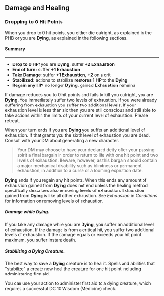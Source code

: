 ## Damage and Healing

### Dropping to 0 Hit Points

When you drop to 0 hit points, you either die outright, as explained in the PHB or you are **Dying**, as explained in the following sections.

<div class='descriptive'>

#### Summary
---
- **Drop to 0 HP:** you are **Dying**, suffer **+2 Exhaustion**
- **End of turn:** suffer **+1 Exhaustion**
- **Take Damage:** suffer **+1 Exhaustion**, **+2** on a crit
- **Stabilized:** actions to stabilize **restores 1 HP** to the **Dying**
- **Regain any HP:** no longer **Dying**, gained **Exhaustion** remains

</div>

If damage reduces you to 0 hit points and fails to kill you outright, you are **Dying**. You immediately suffer two levels of exhaustion. If you were already suffering from exhaustion you suffer two additional levels. If your exhaustion level is less than six then you are still conscious and still able to take actions within the limits of your current level of exhaustion. Please retreat.

When your turn ends if you are **Dying** you suffer an additional level of exhaustion. If that grants you the sixth level of exhaustion you are dead. Consult with your DM about generating a new character.

> Your DM may choose to have your declared deity offer your passing spirit a final bargain in order to return to life with one hit point and two levels of exhaustion. Beware, however, as this bargain should contain a major mechanical disability such as blindness or permanent exhaustion, in addition to a curse or a looming expiration date.

**Dying** ends if you regain any hit points. When this ends any amount of exhaustion gained from **Dying** does not end unless the healing method specifically describes also removing levels of exhaustion. Exhaustion gained from **Dying** is like all other exhaustion. See _Exhaustion_ in _Conditions_ for information on removing levels of exhaustion.

##### Damage while Dying.

If you take any damage while you are **Dying**, you suffer an additional level of exhaustion. If the damage is from a critical hit, you suffer two additional levels of exhaustion. If the damage equals or exceeds your hit point maximum, you suffer instant death.

##### Stabilizing a Dying Creature.

The best way to save a **Dying** creature is to heal it. Spells and abilities that "stabilize" a create now heal the creature for one hit point including administering first aid.

You can use your action to administer first aid to a dying creature, which requires a successful DC 10 Wisdom (Medicine) check.

